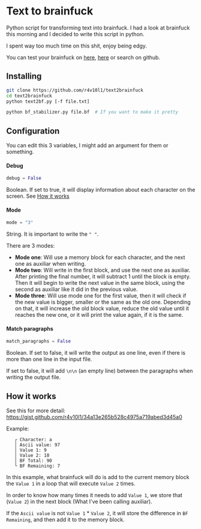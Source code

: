 # Text to brainfuck
Python script for transforming text into brainfuck.
I had a look at brainfuck this morning and I decided to write this script in python.

I spent way too much time on this shit, enjoy being edgy.

You can test your brainfuck on [here](https://copy.sh/brainfuck/), [here](https://fatiherikli.github.io/brainfuck-visualizer/) or search on github.

## Installing

```bash
git clone https://github.com/r4v10l1/text2brainfuck
cd text2brainfuck
python text2bf.py [-f file.txt]
```

```bash
python bf_stabilizer.py file.bf  # If you want to make it pretty
```

## Configuration
You can edit this 3 variables, I might add an argument for them or something.

#### Debug
```python
debug = False
```
Boolean. If set to true, it will display information about each character on the screen. See [How it works](https://github.com/r4v10l1/text2brainfuck/blob/main/README.md#how-it-works)
#### Mode
```python
mode = "3"
```
String. It is important to write the ```" "```.

There are 3 modes:
* **Mode one**: Will use a memory block for each character, and the next one as auxiliar when writing.
* **Mode two**: Will write in the first block, and use the next one as auxiliar. After printing the final number, it will subtract 1 until the block is empty. Then it will begin to write the next value in the same block, using the second as auxiliar like it did in the previous value.
* **Mode three**: Will use mode one for the first value, then it will check if the new value is bigger, smaller or the same as the old one. Depending on that, it will increase the old block value, reduce the old value until it reaches the new one, or it will print the value again, if it is the same.

#### Match paragraphs
```python
match_paragraphs = False
```
Boolean. If set to false, it will write the output as one line, even if there is more than one line in the input file.

If set to false, it will add ```\n\n``` (an empty line) between the paragraphs when writing the output file.

## How it works

See this for more detail: https://gist.github.com/r4v10l1/34a13e265b528c4975a719abed3d45a0

Example:

```
   ┌ Character: a
   │ Ascii value: 97
   │ Value 1: 9
   │ Value 2: 10
   │ BF Total: 90
   └ BF Remaining: 7
```
In this example, what brainfuck will do is add to the current memory block the ```Value 1``` in a loop that will execute ```Value 2``` times.

In order to know how many times it needs to add ```Value 1```, we store that (```Value 2```) in the next block (What I've been calling auxiliar).

If the ```Ascii value``` is not ```Value 1``` * ```Value 2```, it will store the difference in ```BF Remaining```, and then add it to the memory block.
